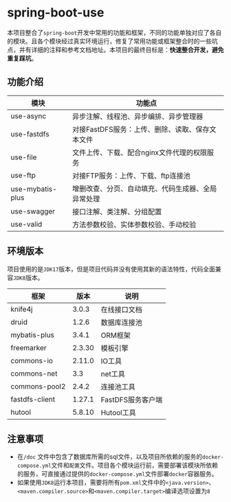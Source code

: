 # spring-boot-use
本项目整合了`spring-boot`开发中常用的功能和框架，不同的功能单独对应了各自的模块。且各个模块经过真实环境运行，修复了常用功能或框架整合时的一些坑点，并有详细的注释和参考文档地址。本项目的最终目标是：**快速整合开发，避免重复踩坑**。

## 功能介绍

| 模块               | 功能点                         |
|------------------|-----------------------------|
| use-async        | 异步注解、线程池、异步编排、异步管理器         |
| use-fastdfs      | 对接FastDFS服务：上传、删除、读取、保存文本文件 |
| use-file         | 文件上传、下载、配合nginx文件代理的权限服务    |
| use-ftp          | 对接FTP服务：上传、下载、ftp连接池        |
| use-mybatis-plus | 增删改查、分页、自动填充、代码生成器、全局异常处理   |
| use-swagger      | 接口注解、类注解、分组配置               |
| use-valid        | 方法参数校验、实体参数校验、手动校验          |

## 环境版本

项目使用的是`JDK17`版本，但是项目代码并没有使用其新的语法特性，代码全面兼容`JDK8`版本。

| 框架             | 版本     | 说明           |
|----------------|--------|--------------|
| knife4j        | 3.0.3  | 在线接口文档       |
| druid          | 1.2.6  | 数据库连接池       |
| mybatis-plus   | 3.4.1  | ORM框架        |
| freemarker     | 2.3.30 | 模板引擎         |
| commons-io     | 2.11.0 | IO工具         |
| commons-net    | 3.3    | net工具        |
| commons-pool2  | 2.4.2  | 连接池工具        |
| fastdfs-client | 1.27.1 | FastDFS服务客户端 |
| hutool         | 5.8.10 | Hutool工具     |


## 注意事项

* 在`/doc` 文件中包含了数据库所需的sql文件，以及项目所依赖的服务的`docker-compose.yml`文件和`配置`文件。项目各个模块运行前，需要部署该模块所依赖的服务，可直接通过提供的`docker-compose.yml`文件部署`docker`容器服务。
* 如果使用`JDK8`运行本项目，需要将所有`pom.xml`文件中的`<java.version>`、`<maven.compiler.source>`和`<maven.compiler.target>`编译选项设置为`8`
